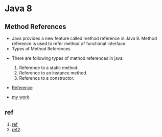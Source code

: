 

# Java 8
## Method References
- Java provides a new feature called method reference in Java 8. Method reference
is used to refer method of functional interface. 
- Types of Method References
* There are following types of method references in java:

  1. Reference to a static method.
  2. Reference to an instance method.
  3. Reference to a constructor.
* [Reference](https://www.javatpoint.com/java-8-method-reference)
* [my work ](lib/src/main/java/java8/MethodReference)

## ref
1. [ref](https://www.javatpoint.com/java-8-features)
2. [ref2](https://www.javatpoint.com/java-8-method-reference)